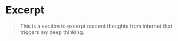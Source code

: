 # Excerpt

> This is a section to excerpt content thoughts from internet that triggers my deep thinking.